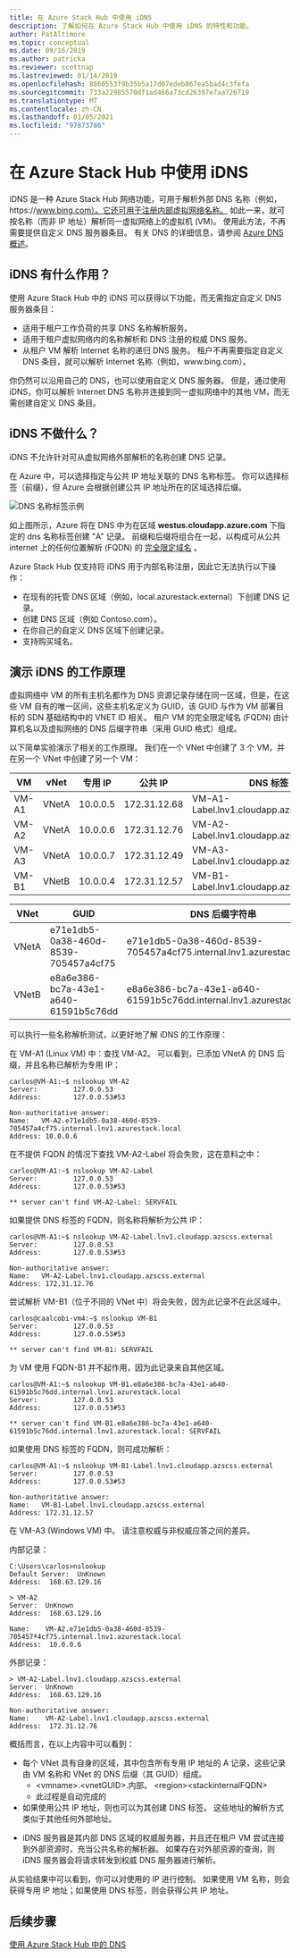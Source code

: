 ```yaml
---
title: 在 Azure Stack Hub 中使用 iDNS
description: 了解如何在 Azure Stack Hub 中使用 iDNS 的特性和功能。
author: PatAltimore
ms.topic: conceptual
ms.date: 09/16/2019
ms.author: patricka
ms.reviewer: scottnap
ms.lastreviewed: 01/14/2019
ms.openlocfilehash: 8860553f9b35b5a17d07edeb867ea5bad4c3fefa
ms.sourcegitcommit: 733a22985570df1ad466a73cd26397e7aa726719
ms.translationtype: MT
ms.contentlocale: zh-CN
ms.lasthandoff: 01/05/2021
ms.locfileid: "97873786"
---
```

# <a name="use-idns-in-azure-stack-hub"></a>在 Azure Stack Hub 中使用 iDNS 

iDNS 是一种 Azure Stack Hub 网络功能，可用于解析外部 DNS 名称（例如，https:\//www.bing.com）。它还可用于注册内部虚拟网络名称。 如此一来，就可按名称（而非 IP 地址）解析同一虚拟网络上的虚拟机 (VM)。 使用此方法，不再需要提供自定义 DNS 服务器条目。 有关 DNS 的详细信息，请参阅 [Azure DNS 概述](/azure/dns/dns-overview)。

## <a name="what-does-idns-do"></a>iDNS 有什么作用？

使用 Azure Stack Hub 中的 iDNS 可以获得以下功能，而无需指定自定义 DNS 服务器条目：

- 适用于租户工作负荷的共享 DNS 名称解析服务。
- 适用于租户虚拟网络内的名称解析和 DNS 注册的权威 DNS 服务。
- 从租户 VM 解析 Internet 名称的递归 DNS 服务。 租户不再需要指定自定义 DNS 条目，就可以解析 Internet 名称（例如，www\.bing.com）。

你仍然可以沿用自己的 DNS，也可以使用自定义 DNS 服务器。 但是，通过使用 iDNS，你可以解析 Internet DNS 名称并连接到同一虚拟网络中的其他 VM，而无需创建自定义 DNS 条目。

## <a name="what-doesnt-idns-do"></a>iDNS 不做什么？

iDNS 不允许针对可从虚拟网络外部解析的名称创建 DNS 记录。

在 Azure 中，可以选择指定与公共 IP 地址关联的 DNS 名称标签。 你可以选择标签（前缀），但 Azure 会根据创建公共 IP 地址所在的区域选择后缀。

![DNS 名称标签示例](media/azure-stack-understanding-dns-in-tp2/image3.png)

如上图所示，Azure 将在 DNS 中为在区域 **westus.cloudapp.azure.com** 下指定的 dns 名称标签创建 "A" 记录。 前缀和后缀将组合在一起，以构成可从公共 internet 上的任何位置解析 (FQDN) 的 [完全限定域名](https://en.wikipedia.org/wiki/Fully_qualified_domain_name) 。

Azure Stack Hub 仅支持将 iDNS 用于内部名称注册，因此它无法执行以下操作：

- 在现有的托管 DNS 区域（例如，local.azurestack.external）下创建 DNS 记录。
- 创建 DNS 区域（例如 Contoso.com）。
- 在你自己的自定义 DNS 区域下创建记录。
- 支持购买域名。

## <a name="demo-of-how-idns-works"></a>演示 iDNS 的工作原理

虚拟网络中 VM 的所有主机名都作为 DNS 资源记录存储在同一区域，但是，在这些 VM 自有的唯一区间，这些主机名定义为 GUID，该 GUID 与作为 VM 部署目标的 SDN 基础结构中的 VNET ID 相关。 租户 VM 的完全限定域名 (FQDN) 由计算机名以及虚拟网络的 DNS 后缀字符串（采用 GUID 格式）组成。

<!--- what does compartment mean? Add a screenshot? can we clarify what we mean by host name and computer name. the description doesn't match the example in the table.--->
 
以下简单实验演示了相关的工作原理。 我们在一个 VNet 中创建了 3 个 VM，并在另一个 VNet 中创建了另一个 VM：

<!--- Is DNS Label the right term? If so, we should define it. The column lists FQDNs, afaik. Where does the domain suffix come from? --->
 
|VM    |vNet    |专用 IP   |公共 IP    | DNS 标签                                |
|------|--------|-------------|-------------|------------------------------------------|
|VM-A1 |VNetA   | 10.0.0.5    |172.31.12.68 |VM-A1-Label.lnv1.cloudapp.azscss.external |
|VM-A2 |VNetA   | 10.0.0.6    |172.31.12.76 |VM-A2-Label.lnv1.cloudapp.azscss.external |
|VM-A3 |VNetA   | 10.0.0.7    |172.31.12.49 |VM-A3-Label.lnv1.cloudapp.azscss.external |
|VM-B1 |VNetB   | 10.0.0.4    |172.31.12.57 |VM-B1-Label.lnv1.cloudapp.azscss.external |
 
 
|VNet  |GUID                                 |DNS 后缀字符串                                                  |
|------|-------------------------------------|-------------------------------------------------------------------|
|VNetA |e71e1db5-0a38-460d-8539-705457a4cf75 |e71e1db5-0a38-460d-8539-705457a4cf75.internal.lnv1.azurestack.local|
|VNetB |e8a6e386-bc7a-43e1-a640-61591b5c76dd |e8a6e386-bc7a-43e1-a640-61591b5c76dd.internal.lnv1.azurestack.local|
 
 
可以执行一些名称解析测试，以更好地了解 iDNS 的工作原理：

<!--- why Linux?--->

在 VM-A1 (Linux VM) 中：查找 VM-A2。 可以看到，已添加 VNetA 的 DNS 后缀，并且名称已解析为专用 IP：
 
```console
carlos@VM-A1:~$ nslookup VM-A2
Server:         127.0.0.53
Address:        127.0.0.53#53
 
Non-authoritative answer:
Name:   VM-A2.e71e1db5-0a38-460d-8539-705457a4cf75.internal.lnv1.azurestack.local
Address: 10.0.0.6
```
 
在不提供 FQDN 的情况下查找 VM-A2-Label 将会失败，这在意料之中：

```console 
carlos@VM-A1:~$ nslookup VM-A2-Label
Server:         127.0.0.53
Address:        127.0.0.53#53
 
** server can't find VM-A2-Label: SERVFAIL
```

如果提供 DNS 标签的 FQDN，则名称将解析为公共 IP：

```console
carlos@VM-A1:~$ nslookup VM-A2-Label.lnv1.cloudapp.azscss.external
Server:         127.0.0.53
Address:        127.0.0.53#53
 
Non-authoritative answer:
Name:   VM-A2-Label.lnv1.cloudapp.azscss.external
Address: 172.31.12.76
```
 
尝试解析 VM-B1（位于不同的 VNet 中）将会失败，因为此记录不在此区域中。

```console
carlos@caalcobi-vm4:~$ nslookup VM-B1
Server:         127.0.0.53
Address:        127.0.0.53#53
 
** server can't find VM-B1: SERVFAIL
```

为 VM 使用 FQDN-B1 并不起作用，因为此记录来自其他区域。

```console 
carlos@VM-A1:~$ nslookup VM-B1.e8a6e386-bc7a-43e1-a640-61591b5c76dd.internal.lnv1.azurestack.local
Server:         127.0.0.53
Address:        127.0.0.53#53
 
** server can't find VM-B1.e8a6e386-bc7a-43e1-a640-61591b5c76dd.internal.lnv1.azurestack.local: SERVFAIL
```
 
如果使用 DNS 标签的 FQDN，则可成功解析：

``` 
carlos@VM-A1:~$ nslookup VM-B1-Label.lnv1.cloudapp.azscss.external
Server:         127.0.0.53
Address:        127.0.0.53#53
 
Non-authoritative answer:
Name:   VM-B1-Label.lnv1.cloudapp.azscss.external
Address: 172.31.12.57
```
 
在 VM-A3 (Windows VM) 中。 请注意权威与非权威应答之间的差异。

内部记录：

```console
C:\Users\carlos>nslookup
Default Server:  UnKnown
Address:  168.63.129.16
 
> VM-A2
Server:  UnKnown
Address:  168.63.129.16
 
Name:    VM-A2.e71e1db5-0a38-460d-8539-705457ª4cf75.internal.lnv1.azurestack.local
Address:  10.0.0.6
```

外部记录：

```console
> VM-A2-Label.lnv1.cloudapp.azscss.external
Server:  UnKnown
Address:  168.63.129.16
 
Non-authoritative answer:
Name:    VM-A2-Label.lnv1.cloudapp.azscss.external
Address:  172.31.12.76
``` 
 
概括而言，在以上内容中可以看到：
 
*   每个 VNet 具有自身的区域，其中包含所有专用 IP 地址的 A 记录，这些记录由 VM 名称和 VNet 的 DNS 后缀（其 GUID）组成。
    *   \<vmname>.\<vnetGUID\>.内部。 \<region>\<stackinternalFQDN>
    *   此过程是自动完成的
*   如果使用公共 IP 地址，则也可以为其创建 DNS 标签。 这些地址的解析方式类似于其他任何外部地址。
 
 
- iDNS 服务器是其内部 DNS 区域的权威服务器，并且还在租户 VM 尝试连接到外部资源时，充当公共名称的解析器。 如果存在对外部资源的查询，则 iDNS 服务器会将请求转发到权威 DNS 服务器进行解析。
 
从实验结果中可以看到，你可以对使用的 IP 进行控制。 如果使用 VM 名称，则会获得专用 IP 地址；如果使用 DNS 标签，则会获得公共 IP 地址。

## <a name="next-steps"></a>后续步骤

[使用 Azure Stack Hub 中的 DNS](azure-stack-dns.md)
